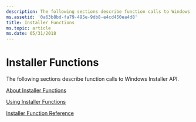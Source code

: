 ```yaml
---
description: The following sections describe function calls to Windows Installer API.
ms.assetid: '0a63b8bd-fa79-495e-9db8-e4cd450ea4d8'
title: Installer Functions
ms.topic: article
ms.date: 05/31/2018
---
```


# Installer Functions

The following sections describe function calls to Windows Installer API.

[About Installer Functions](about-installer-functions.md)

[Using Installer Functions](using-installer-functions.md)

[Installer Function Reference](installer-function-reference.md)

 

 



